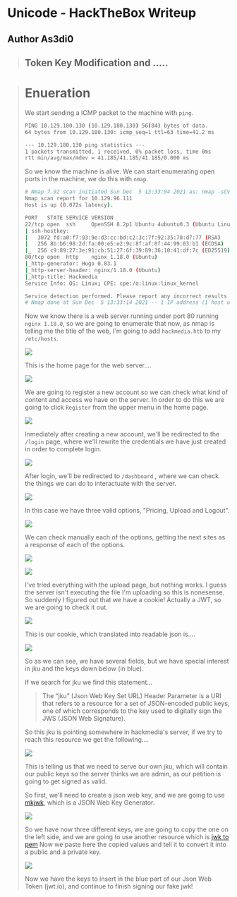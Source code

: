 # Unicode - HackTheBox Writeup
## Author As3di0

> ## Token Key Modification and .....

> # Enueration
> We start sending a ICMP packet to the machine with `ping`.
> ```bash
> PING 10.129.180.130 (10.129.180.130) 56(84) bytes of data.
> 64 bytes from 10.129.180.130: icmp_seq=1 ttl=63 time=41.2 ms
>
> --- 10.129.180.130 ping statistics ---
> 1 packets transmitted, 1 received, 0% packet loss, time 0ms
> rtt min/avg/max/mdev = 41.185/41.185/41.185/0.000 ms
> ```
> So we know the machine is alive. We can start enumerating open ports in the machine, we do this with `nmap`.
>
> ```bash
> # Nmap 7.92 scan initiated Sun Dec  5 13:33:04 2021 as: nmap -sCV -p22,80 -oN nmap/targeted 10.129.96.111
> Nmap scan report for 10.129.96.111
> Host is up (0.072s latency).
> 
> PORT   STATE SERVICE VERSION
> 22/tcp open  ssh     OpenSSH 8.2p1 Ubuntu 4ubuntu0.3 (Ubuntu Linux; protocol 2.0)
> | ssh-hostkey: 
> |   3072 fd:a0:f7:93:9e:d3:cc:bd:c2:3c:7f:92:35:70:d7:77 (RSA)
> |   256 8b:b6:98:2d:fa:00:e5:e2:9c:8f:af:0f:44:99:03:b1 (ECDSA)
> |_  256 c9:89:27:3e:91:cb:51:27:6f:39:89:36:10:41:df:7c (ED25519)
> 80/tcp open  http    nginx 1.18.0 (Ubuntu)
> |_http-generator: Hugo 0.83.1
> |_http-server-header: nginx/1.18.0 (Ubuntu)
> |_http-title: Hackmedia
> Service Info: OS: Linux; CPE: cpe:/o:linux:linux_kernel
>
> Service detection performed. Please report any incorrect results at https://nmap.org/submit/ .
> # Nmap done at Sun Dec  5 13:33:14 2021 -- 1 IP address (1 host up) scanned in 10.12 seconds
> ```
> Now we know there is a web server running under port 80 running `nginx 1.18.0`, so we are going to enumerate that now, as nmap is telling me the title of the web, I'm going to add `hackmedia.htb` to my `/etc/hosts`.
> 
> ![](/Images/Unicode/etcHostHackmedia.png)
> 
> This is the home page for the web server....
> 
> ![](/Images/Unicode/hackmediaHomePage.png)
>
> We are going to register a new account so we can check what kind of content and access we have on the server.
> In order to do this we are going to click `Register` from the upper menu in the home page.
>
> ![](/Images/Unicode/hackmediaRegistro.png)
> 
> Inmediately after creating a new account, we'll be redirected to the `/login` page, where we'll rewrite the credentials we have just created in order to complete login.
> 
> ![](/Images/Unicode/hackmediaLogin.png)
> 
> After login, we'll be redirected to `/dashboard` , where we can check the things we can do to interactuate with the server.
> 
> ![](/Images/Unicode/hackmediaDashboard.png)
> 
> In this case we have three valid options, "Pricing, Upload and Logout".
>
> ![](/Images/Unicode/hackmediaOpciones.png)
> 
> We can check manually each of the options, getting the next sites as a response of each of the options.
>  
> ![](/Images/Unicode/hackmediaPricing.png)
> 
> ![](/Images/Unicode/hackmediaUpload.png)
> 
> I've tried everything with the upload page, but nothing works. I guess the server isn't executing the file I'm uploading so this is nonesense.
> So suddenly I figured out that we have a cookie! Actually a JWT, so we are going to check it out.
> 
> ![](/Images/Unicode/hackmediaCookie.png)
> 
> This is our cookie, which translated into readable json is....
> 
> ![](/Images/Unicode/jwtDefaultCookie.png) 
>
> So as we can see, we have several fields, but we have special interest in jku and the keys down below (in blue).
> 
> If we search for jku we find this statement...
>> The “jku” (Json Web Key Set URL) Header Parameter is a URI that refers to a resource for a set of JSON-encoded public keys, one of which corresponds to the key used to digitally sign the JWS (JSON Web Signature).
>
> So this jku is pointing somewhere in hackmedia's server, if we try to reach this resource we get the following....
> 
> ![](/Images/Unicode/staticJwks.png)
>
> This is telling us that we need to serve our own jku, which will contain our public keys so the server thinks we are admin, as our petition is going to get signed as valid.
> 
> So first, we'll need to create a json web key, and we are going to use [mkjwk](https://mkjwk.org/), which is a JSON Web Key Generator.
>
> ![](/Images/Unicode/jwksCreation.png)
>
> So we have now three different keys, we are going to copy the one on the left side, and we are going to use another resource which is [jwk to pem](https://8gwifi.org/jwkconvertfunctions.jsp)
> Now we paste here the copied values and tell it to convert it into a public and a private key.
>  
> ![](/Images/Unicode/jwkToPem.png)
>
> Now we have the keys to insert in the blue part of our Json Web Token (jwt.io), and continue to finish signing our fake jwk!
> 
